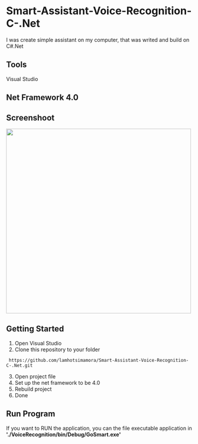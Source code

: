 # Smart-Assistant-Voice-Recognition-C-.Net
 I was create simple assistant on my computer, that was writed and build on C#.Net
 
## Tools
Visual Studio

## Net Framework 4.0

## Screenshoot
<img src="https://raw.githubusercontent.com/lamhotsimamora/Smart-Assistant-Voice-Recognition-C-.Net/master/gosmart-lamhot-simamora.JPG" width="500" height="500">

## Getting Started
1. Open Visual Studio
2. Clone this repository to your folder
```
 https://github.com/lamhotsimamora/Smart-Assistant-Voice-Recognition-C-.Net.git
```
3. Open project file
4. Set up the net framework to be 4.0
5. Rebuild project
5. Done

## Run Program
If you want to RUN the application, you can the file executable application in <strong>'./VoiceRecognition/bin/Debug/GoSmart.exe'</strong>
